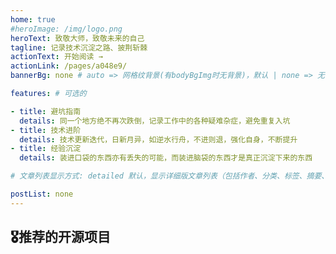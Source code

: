 ```yaml
---
home: true
#heroImage: /img/logo.png
heroText: 致敬大师，致敬未来的自己
tagline: 记录技术沉淀之路、披荆斩棘
actionText: 开始阅读 →
actionLink: /pages/a048e9/
bannerBg: none # auto => 网格纹背景(有bodyBgImg时无背景)，默认 | none => 无 | '大图地址' | background: 自定义背景样式       提示：如发现文本颜色不适应你的背景时可以到palette.styl修改$bannerTextColor变量

features: # 可选的

- title: 避坑指南 
  details: 同一个地方绝不再次跌倒，记录工作中的各种疑难杂症，避免重复入坑
- title: 技术进阶
  details: 技术更新迭代，日新月异，如逆水行舟，不进则退，强化自身，不断提升
- title: 经验沉淀 
  details: 装进口袋的东西亦有丢失的可能，而装进脑袋的东西才是真正沉淀下来的东西

# 文章列表显示方式: detailed 默认，显示详细版文章列表（包括作者、分类、标签、摘要、分页等）| simple => 显示简约版文章列表（仅标题和日期）| none 不显示文章列表

postList: none
---
```


## 🎖推荐的开源项目
